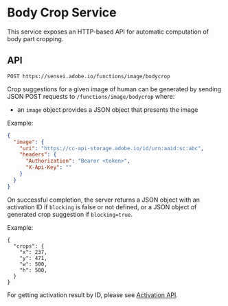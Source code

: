 # Body Crop Service

This service exposes an HTTP-based API for automatic computation of body part cropping.


## API

`POST https://sensei.adobe.io/functions/image/bodycrop`

Crop suggestions for a given image of human can be generated by sending JSON POST requests to `/functions/image/bodycrop` where:

* an `image` object provides a JSON object that presents the image

Example:

```json
{
  "image": {
    "uri": "https://cc-api-storage.adobe.io/id/urn:aaid:sc:abc",
    "headers": {
      "Authorization": "Bearer <token>",
      "X-Api-Key": ""
    }
  }
}
```

On successful completion, the server returns a JSON object with an activation ID if `blocking` is false or not defined, or a JSON object of generated crop suggestion if `blocking=true`.

Example:

```
{
  "crops": {
    "x": 237,
    "y": 471,
    "w": 500,
    "h": 500,
  }
}
```

For getting activation result by ID, please see [Activation API](activation.md).
